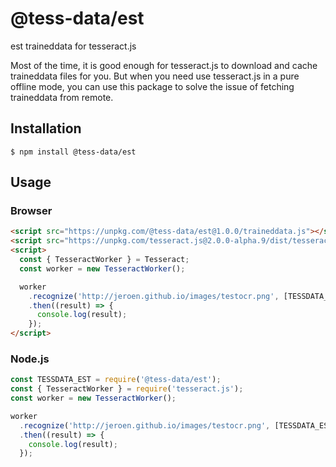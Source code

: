 # @tess-data/est

est traineddata for tesseract.js

Most of the time, it is good enough for tesseract.js to download and cache traineddata files for you.
But when you need use tesseract.js in a pure offline mode, you can use this package to solve the issue of fetching traineddata from remote.

## Installation

```
$ npm install @tess-data/est
```

## Usage

### Browser

```html
<script src="https://unpkg.com/@tess-data/est@1.0.0/traineddata.js"></script>
<script src="https://unpkg.com/tesseract.js@2.0.0-alpha.9/dist/tesseract.min.js"></script>
<script>
  const { TesseractWorker } = Tesseract;
  const worker = new TesseractWorker();

  worker
    .recognize('http://jeroen.github.io/images/testocr.png', [TESSDATA_EST])
    .then((result) => {
      console.log(result);
    });
</script>
```

### Node.js

```javascript
const TESSDATA_EST = require('@tess-data/est');
const { TesseractWorker } = require('tesseract.js');
const worker = new TesseractWorker();

worker
  .recognize('http://jeroen.github.io/images/testocr.png', [TESSDATA_EST])
  .then((result) => {
    console.log(result);
  });
```
